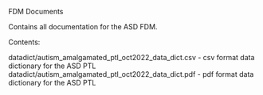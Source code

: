 FDM Documents

Contains all documentation for the ASD FDM.

Contents:

datadict/autism_amalgamated_ptl_oct2022_data_dict.csv - csv format data dictionary for the ASD PTL
datadict/autism_amalgamated_ptl_oct2022_data_dict.pdf - pdf format data dictionary for the ASD PTL

